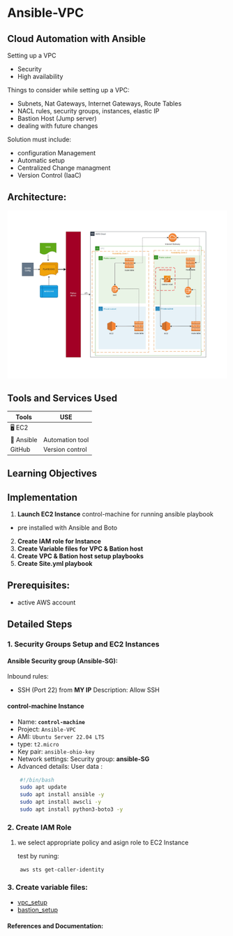 # Ansible-VPC

## Cloud Automation with Ansible

Setting up a VPC 
- Security 
- High availability

Things to consider while setting up a VPC:
- Subnets, Nat Gateways, Internet Gateways, Route Tables
- NACL rules, security groups, instances, elastic IP
- Bastion Host (Jump server)
- dealing with future changes

Solution must include:
- configuration Management
- Automatic setup
- Centralized Change managment
- Version Control (IaaC)

## Architecture:
![Project diagram](./images/proj6.jpg)

## Tools and Services Used
| Tools | USE |
| ------------- | ------------- |
|🖥️ EC2 |  |
|🤖 Ansible | Automation tool |
| GitHub | Version control |



## Learning Objectives


## Implementation

1. **Launch EC2 Instance** 
control-machine for running ansible playbook
- pre installed with Ansible and Boto
2. **Create IAM role for Instance**
3. **Create Variable files for VPC & Bation host**
4. **Create VPC & Bation host setup playbooks**
5. **Create Site.yml playbook**


## Prerequisites:
- active AWS account

## Detailed Steps
### 1.  Security Groups Setup and EC2 Instances
#### Ansible Security group (**Ansible-SG**):

Inbound rules:
- SSH (Port 22) from **MY IP**
    Description: Allow SSH

#### control-machine Instance
- Name: **`control-machine`**
- Project: `Ansible-VPC`
- AMI: `Ubuntu Server 22.04 LTS`
- type: `t2.micro`
- Key pair: `ansible-ohio-key`
- Network settings: Security group: **ansible-SG**
- Advanced details: User data : 
```bash
    #!/bin/bash
    sudo apt update
    sudo apt install ansible -y
    sudo apt install awscli -y
    sudo apt install python3-boto3 -y
```

### 2. **Create IAM Role** 
1. we select appropriate policy and asign role to EC2 Instance

    test by runing:
``` 
    aws sts get-caller-identity
```

### 3. Create variable files: 
- [vpc_setup](vars/vpc_setup)
- [bastion_setup](vars/bastion_setup)


#### References and Documentation: 


 